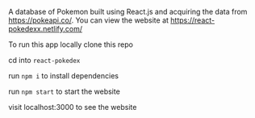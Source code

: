 A database of Pokemon built using React.js and acquiring the data from https://pokeapi.co/.
You can view the website at https://react-pokedexx.netlify.com/

To run this app locally clone this repo

cd into `react-pokedex`

run `npm i` to install dependencies

run `npm start` to start the website

visit localhost:3000 to see the website
